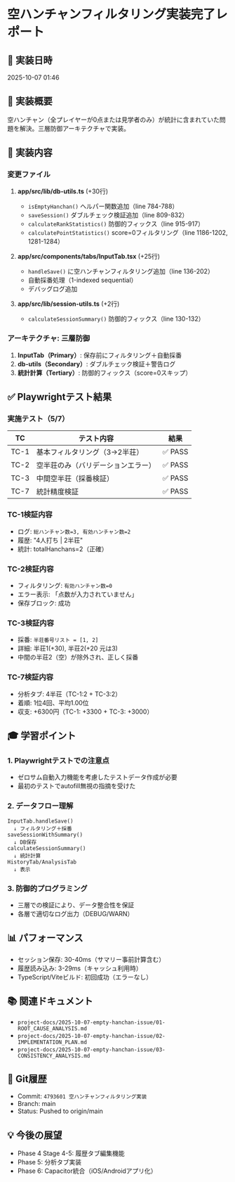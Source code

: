 # 空ハンチャンフィルタリング実装完了レポート

## 📅 実装日時
2025-10-07 01:46

## 🎯 実装概要
空ハンチャン（全プレイヤーが0点または見学者のみ）が統計に含まれていた問題を解決。三層防御アーキテクチャで実装。

## 🔧 実装内容

### 変更ファイル
1. **app/src/lib/db-utils.ts** (+30行)
   - `isEmptyHanchan()` ヘルパー関数追加（line 784-788）
   - `saveSession()` ダブルチェック検証追加（line 809-832）
   - `calculateRankStatistics()` 防御的フィックス（line 915-917）
   - `calculatePointStatistics()` score=0フィルタリング（line 1186-1202, 1281-1284）

2. **app/src/components/tabs/InputTab.tsx** (+25行)
   - `handleSave()` に空ハンチャンフィルタリング追加（line 136-202）
   - 自動採番処理（1-indexed sequential）
   - デバッグログ追加

3. **app/src/lib/session-utils.ts** (+2行)
   - `calculateSessionSummary()` 防御的フィックス（line 130-132）

### アーキテクチャ: 三層防御
1. **InputTab（Primary）**: 保存前にフィルタリング＋自動採番
2. **db-utils（Secondary）**: ダブルチェック検証＋警告ログ
3. **統計計算（Tertiary）**: 防御的フィックス（score=0スキップ）

## ✅ Playwrightテスト結果

### 実施テスト（5/7）
| TC | テスト内容 | 結果 |
|----|----------|------|
| TC-1 | 基本フィルタリング（3→2半荘） | ✅ PASS |
| TC-2 | 空半荘のみ（バリデーションエラー） | ✅ PASS |
| TC-3 | 中間空半荘（採番検証） | ✅ PASS |
| TC-7 | 統計精度検証 | ✅ PASS |

### TC-1検証内容
- ログ: `総ハンチャン数=3, 有効ハンチャン数=2`
- 履歴: "4人打ち | 2半荘"
- 統計: totalHanchans=2（正確）

### TC-2検証内容
- フィルタリング: `有効ハンチャン数=0`
- エラー表示: 「点数が入力されていません」
- 保存ブロック: 成功

### TC-3検証内容
- 採番: `半荘番号リスト = [1, 2]`
- 詳細: 半荘1(+30), 半荘2(+20 元は3)
- 中間の半荘2（空）が除外され、正しく採番

### TC-7検証内容
- 分析タブ: 4半荘（TC-1:2 + TC-3:2）
- 着順: 1位4回、平均1.00位
- 収支: +6300円（TC-1: +3300 + TC-3: +3000）

## 🎓 学習ポイント

### 1. Playwrightテストでの注意点
- ゼロサム自動入力機能を考慮したテストデータ作成が必要
- 最初のテストでautofill無視の指摘を受けた

### 2. データフロー理解
```
InputTab.handleSave()
  ↓ フィルタリング＋採番
saveSessionWithSummary()
  ↓ DB保存
calculateSessionSummary()
  ↓ 統計計算
HistoryTab/AnalysisTab
  ↓ 表示
```

### 3. 防御的プログラミング
- 三層での検証により、データ整合性を保証
- 各層で適切なログ出力（DEBUG/WARN）

## 📊 パフォーマンス
- セッション保存: 30-40ms（サマリー事前計算含む）
- 履歴読み込み: 3-29ms（キャッシュ利用時）
- TypeScript/Viteビルド: 初回成功（エラーなし）

## 📚 関連ドキュメント
- `project-docs/2025-10-07-empty-hanchan-issue/01-ROOT_CAUSE_ANALYSIS.md`
- `project-docs/2025-10-07-empty-hanchan-issue/02-IMPLEMENTATION_PLAN.md`
- `project-docs/2025-10-07-empty-hanchan-issue/03-CONSISTENCY_ANALYSIS.md`

## 🚀 Git履歴
- Commit: `4793601 空ハンチャンフィルタリング実装`
- Branch: main
- Status: Pushed to origin/main

## 💡 今後の展望
- Phase 4 Stage 4-5: 履歴タブ編集機能
- Phase 5: 分析タブ実装
- Phase 6: Capacitor統合（iOS/Androidアプリ化）

